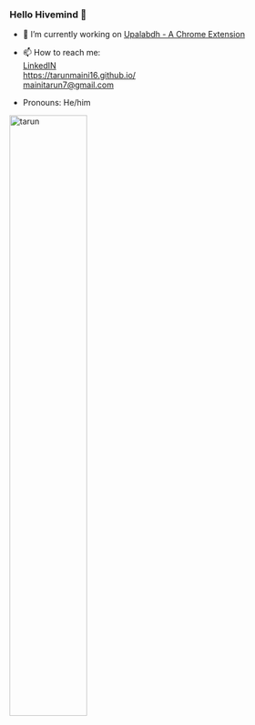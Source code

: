 ### Hello Hivemind 👋


- 🔭 I’m currently working on [Upalabdh - A Chrome Extension](https://chrome.google.com/webstore/detail/upalabdh/lmddecfpppmaomiopmlgbeemkdpllhmh?hl=en#:~:text=Upalabdh&text=This%20extension%20is%20to%20make,saved%20in%20your%20cart%20anymore. "Extension to get instant alerts for products at e-stores asa they are back to available from out-of-stock status.")

- 📫 How to reach me:
  </br>[LinkedIN](https://www.linkedin.com/in/tarunmaini79/)
  </br>https://tarunmaini16.github.io/
  </br>mainitarun7@gmail.com
- Pronouns: He/him


<img align="center" width="52%"  src="https://github-readme-stats.vercel.app/api?username=tarunmaini16&show_icons=true&hide_border=true" alt="tarun" /> 
